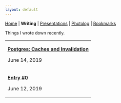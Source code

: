 ```yaml
---
layout: default
---
```


<a href="https://amitlan.github.io/">Home</a> | <b>Writing</b> | <a href="https://amitlan.github.io/talks">Presentations</a> | <a href="https://amitlan.github.io/photolog">Photolog</a> | <a href="https://amitlan.github.io/bookmarks">Bookmarks</a>

Things I wrote down recently.

<table>
  <tr>
    <td><p><a href="pginval.html"><b>Postgres: Caches and Invalidation</b></a></p><p>June 14, 2019</p></td>
  </tr>
  <tr>
    <td><p><a href="intro.html"><b>Entry #0</b></a></p><p>June 12, 2019</p></td>
  </tr>
</table>
